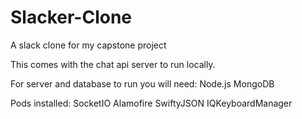 # Slacker-Clone
A slack clone for my capstone project

This comes with the chat api server to run locally.

For server and database to run you will need:
Node.js
MongoDB

Pods installed:
SocketIO
Alamofire
SwiftyJSON
IQKeyboardManager

